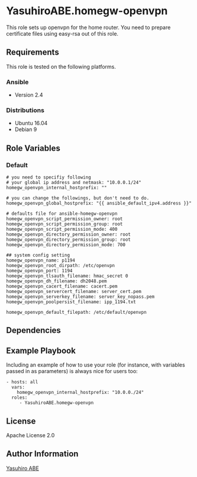 YasuhiroABE.homegw-openvpn
==========================

This role sets up openvpn for the home router.
You need to prepare certificate files using easy-rsa out of this role.

Requirements
------------

This role is tested on the following platforms.

### Ansible
- Version 2.4

### Distributions
- Ubuntu 16.04
- Debian 9

Role Variables
--------------

### Default 
	# you need to specifiy following
	# your global ip address and netmask: "10.0.0.1/24"
	homegw_openvpn_internal_hostprefix: ""

	# you can change the followings, but don't need to do.
	homegw_openvpn_global_hostprefix: "{{ ansible_default_ipv4.address }}"

	# defaults file for ansible-homegw-openvpn
	homegw_openvpn_script_permission_owner: root
	homegw_openvpn_script_permission_group: root
	homegw_openvpn_script_permission_mode: 400
	homegw_openvpn_directory_permission_owner: root
	homegw_openvpn_directory_permission_group: root
	homegw_openvpn_directory_permission_mode: 700

	## system config setting
	homegw_openvpn_name: p1194
	homegw_openvpn_root_dirpath: /etc/openvpn
	homegw_openvpn_port: 1194
	homegw_openvpn_tlsauth_filename: hmac_secret 0
	homegw_openvpn_dh_filename: dh2048.pem
	homegw_openvpn_cacert_filename: cacert.pem
	homegw_openvpn_servercert_filename: server_cert.pem
	homegw_openvpn_serverkey_filename: server_key_nopass.pem
	homegw_openvpn_poolpersist_filename: ipp_1194.txt

	homegw_openvpn_default_filepath: /etc/default/openvpn


Dependencies
------------



Example Playbook
----------------

Including an example of how to use your role (for instance, with variables passed in as parameters) is always nice for users too:

    - hosts: all
	  vars:
        homegw_openvpn_internal_hostprefix: "10.0.0./24"
      roles:
         - YasuhiroABE.homegw-openvpn

License
-------

Apache License 2.0

Author Information
------------------

[Yasuhiro ABE](http://www.yasundial.org/foaf.xml)


